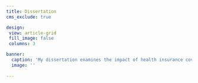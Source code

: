 ```yaml
---
title: Dissertation
cms_exclude: true

design:
 view: article-grid
 fill_image: false
 columns: 3

banner:
  caption: 'My dissertation examines the impact of health insurance coverage policies on reproductive and pregnancy care use among women with disabilities in the United States. This work is funded by an F31 Ruth L. Kirschstein Predoctoral Individual National Research Award from the Eunice Kennedy Shriver National Institute of Child Health & Human Development (NICHD).'
  image: ''
  
---
```

